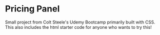 # Pricing Panel
Small project from Colt Steele's Udemy Bootcamp primarily built with CSS.
This also includes the html starter code for anyone who wants to try this!
